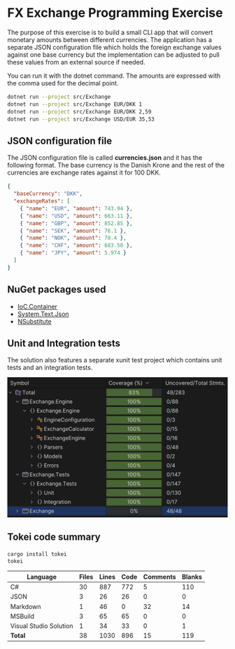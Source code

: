 # FX Exchange Programming Exercise

The purpose of this exercise is to build a small CLI app that will convert monetary amounts between different currencies. The application has a separate JSON configuration file which holds the foreign exchange values against one base currency but the implementation can be adjusted to pull these values from an external source if needed.

You can run it with the dotnet command. The amounts are expressed with the comma used for the decimal point.

```sh
dotnet run --project src/Exchange
dotnet run --project src/Exchange EUR/DKK 1
dotnet run --project src/Exchange EUR/DKK 2,59
dotnet run --project src/Exchange USD/EUR 35,53
```

## JSON configuration file

The JSON configuration file is called **currencies.json** and it has the following format. The base currency is the Danish Krone and the rest of the currencies are exchange rates against it for 100 DKK.

```json
{
  "baseCurrency": "DKK",
  "exchangeRates": [
    { "name": "EUR", "amount": 743.94 },
    { "name": "USD", "amount": 663.11 },
    { "name": "GBP", "amount": 852.85 },
    { "name": "SEK", "amount": 76.1 },
    { "name": "NOK", "amount": 78.4 },
    { "name": "CHF", "amount": 683.58 },
    { "name": "JPY", "amount": 5.974 }
  ]
}
```

## NuGet packages used

- [IoC.Container](https://github.com/DevTeam/IoCContainer)
- [System.Text.Json](https://www.nuget.org/packages/system.text.json)
- [NSubstitute](https://nsubstitute.github.io)

## Unit and Integration tests

The solution also features a separate xunit test project which contains unit tests and an integration tests.

![Test coverage](coverage.png?raw=true "JetBrains Test Coverage")

## Tokei code summary

```sh
cargo install tokei
tokei
```

| Language              | Files | Lines | Code | Comments | Blanks |
|-----------------------|-------|-------|------|----------|--------|
| C#                    | 30    | 887   | 772  | 5        | 110    |
| JSON                  | 3     | 26    | 26   | 0        | 0      |
| Markdown              | 1     | 46    | 0    | 32       | 14      |
| MSBuild               | 3     | 65    | 65   | 0        | 0      |
| Visual Studio Solution| 1     | 34    | 33   | 0        | 1      |
| **Total**             | 38    | 1030  | 896  | 15       | 119    |
